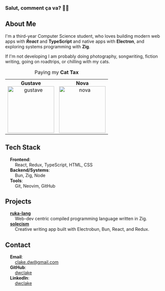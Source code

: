 ### Salut, comment ça va? 🙋‍♂️

## About Me

I'm a third-year Computer Science student, who loves building modern web apps with ***React*** and **TypeScript** and native apps with **Electron**, and exploring systems programming with **Zig**.

If I'm not developing I am probably doing photography, songwriting, fiction writing, going on roadtrips, or chilling with my cats.

<table>
  <caption>Paying my <strong>Cat Tax</strong></caption>
  <tr>
    <td align="center">
      <strong>Gustave</strong><br>
      <img src="./images/gustave.png" alt="gustave" width="150" height="150"/>
    </td>
    <td align="center">
      <strong>Nova</strong><br>
      <img src="./images/nova.png" alt="nova" width="150" height="150"/>
    </td>
  </tr>
</table>

## Tech Stack

&nbsp;&nbsp;&nbsp;&nbsp;**Frontend**:  
&nbsp;&nbsp;&nbsp;&nbsp;&nbsp;&nbsp;&nbsp;&nbsp;React, Redux, TypeScript, HTML, CSS  
&nbsp;&nbsp;&nbsp;&nbsp;**Backend/Systems**:  
&nbsp;&nbsp;&nbsp;&nbsp;&nbsp;&nbsp;&nbsp;&nbsp;Bun, Zig, Node  
&nbsp;&nbsp;&nbsp;&nbsp;**Tools**:  
&nbsp;&nbsp;&nbsp;&nbsp;&nbsp;&nbsp;&nbsp;&nbsp;Git, Neovim, GitHub  

## Projects

&nbsp;&nbsp;&nbsp;&nbsp;**[ruka-lang](https://github.com/ruka-lang)**    
&nbsp;&nbsp;&nbsp;&nbsp;&nbsp;&nbsp;&nbsp;&nbsp;Web-dev centric compiled programming language written in Zig.  
&nbsp;&nbsp;&nbsp;&nbsp;**[solecism](https://github.com/dwclake/solecism.app)**  
&nbsp;&nbsp;&nbsp;&nbsp;&nbsp;&nbsp;&nbsp;&nbsp;Creative writing app built with Electrobun, Bun, React, and Redux.
  
## Contact

&nbsp;&nbsp;&nbsp;&nbsp;**Email**:  
&nbsp;&nbsp;&nbsp;&nbsp;&nbsp;&nbsp;&nbsp;&nbsp;clake.dw@gmail.com   
&nbsp;&nbsp;&nbsp;&nbsp;**GitHub**:  
&nbsp;&nbsp;&nbsp;&nbsp;&nbsp;&nbsp;&nbsp;&nbsp;[dwclake](https://github.com/dwclake)   
&nbsp;&nbsp;&nbsp;&nbsp;**LinkedIn**:  
&nbsp;&nbsp;&nbsp;&nbsp;&nbsp;&nbsp;&nbsp;&nbsp;[dwclake](https://www.linkedin.com/in/dwclake/)  
